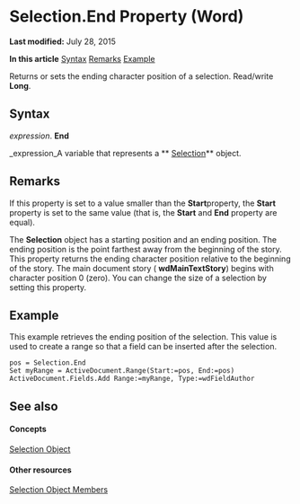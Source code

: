 
# Selection.End Property (Word)

 **Last modified:** July 28, 2015

 **In this article**
 [Syntax](#sectionSection0)
 [Remarks](#sectionSection1)
 [Example](#sectionSection2)


Returns or sets the ending character position of a selection. Read/write  **Long**.


## Syntax
<a name="sectionSection0"> </a>

 _expression_. **End**

 _expression_A variable that represents a  ** [Selection](7b574a91-c33e-ecfd-6783-6b7528b2ed8f.md)** object.


## Remarks
<a name="sectionSection1"> </a>

If this property is set to a value smaller than the  **Start**property, the  **Start** property is set to the same value (that is, the **Start** and **End** property are equal).

The  **Selection** object has a starting position and an ending position. The ending position is the point farthest away from the beginning of the story. This property returns the ending character position relative to the beginning of the story. The main document story ( **wdMainTextStory**) begins with character position 0 (zero). You can change the size of a selection by setting this property.


## Example
<a name="sectionSection2"> </a>

This example retrieves the ending position of the selection. This value is used to create a range so that a field can be inserted after the selection.


```
pos = Selection.End 
Set myRange = ActiveDocument.Range(Start:=pos, End:=pos) 
ActiveDocument.Fields.Add Range:=myRange, Type:=wdFieldAuthor
```


## See also
<a name="sectionSection2"> </a>


#### Concepts


 [Selection Object](7b574a91-c33e-ecfd-6783-6b7528b2ed8f.md)
#### Other resources


 [Selection Object Members](71e67a43-d40a-ad9a-8ef2-c5c487733e0d.md)
